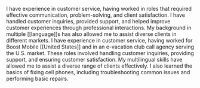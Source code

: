 I have experience in customer service, having worked in roles that required effective communication, problem-solving, and client satisfaction. I have handled customer inquiries, provided support, and helped improve customer experiences through professional interactions. My background in multiple [[language]]s has also allowed me to assist diverse clients in different markets.
I have experience in customer service, having worked for Boost Mobile [[United States]] and in an e-vacation club call agency serving the U.S. market. These roles involved handling customer inquiries, providing support, and ensuring customer satisfaction. My multilingual skills have allowed me to assist a diverse range of clients effectively.
I also learned the basics of fixing cell phones, including troubleshooting common issues and performing basic repairs.